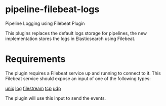 # pipeline-filebeat-logs
Pipeline Logging using Filebeat Plugin

This plugins replaces the default logs storage for pipelines,
the new implementation stores the logs in Elasticsearch using Filebeat.

# Requirements

The plugin requires a Filebeat service up and running to connect to it.
This Filebeat service should expose an input of one of the following types:

[unix](https://www.elastic.co/guide/en/beats/filebeat/current/filebeat-input-unix.html)
[log](https://www.elastic.co/guide/en/beats/filebeat/current/filebeat-input-log.html)
[filestream](https://www.elastic.co/guide/en/beats/filebeat/current/filebeat-input-filestream.html)
[tcp](https://www.elastic.co/guide/en/beats/filebeat/current/filebeat-input-tcp.html)
[udp](https://www.elastic.co/guide/en/beats/filebeat/current/filebeat-input-udp.html)

The plugin will use this input to send the events.
